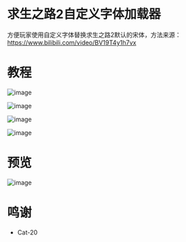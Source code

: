 # 求生之路2自定义字体加载器

方便玩家使用自定义字体替换求生之路2默认的宋体，方法来源：https://www.bilibili.com/video/BV19T4y1h7vx

# 教程

![image](https://user-images.githubusercontent.com/28080853/211884665-7706399b-e825-4b2c-b9b5-5e7fbd86d64b.png)

![image](https://user-images.githubusercontent.com/28080853/211884376-83978160-9fd5-4cf8-8165-f4b780e1ccd7.png)

![image](https://user-images.githubusercontent.com/28080853/211886890-6ba79015-2dcc-408e-b052-70dbd56283e9.png)

![image](https://user-images.githubusercontent.com/28080853/211887042-0ba88780-8786-4793-97a2-7099979cb283.png)

# 预览

![image](https://user-images.githubusercontent.com/28080853/211883900-c04e9416-d8b7-4f81-8fb6-4132c47a4dc3.png)

# 鸣谢

* Cat-20
